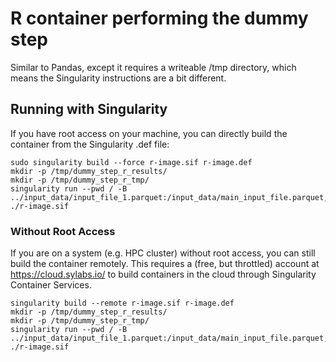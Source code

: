 # R container performing the dummy step

Similar to Pandas, except it requires a writeable /tmp directory, which means the Singularity instructions are a bit different.

## Running with Singularity

If you have root access on your machine, you can directly build the container from the Singularity .def file:

```
sudo singularity build --force r-image.sif r-image.def
mkdir -p /tmp/dummy_step_r_results/
mkdir -p /tmp/dummy_step_r_tmp/
singularity run --pwd / -B ../input_data/input_file_1.parquet:/input_data/main_input_file.parquet,/tmp/dummy_step_r_results/:/results,/tmp/dummy_step_r_tmp/:/tmp ./r-image.sif
```

### Without Root Access

If you are on a system (e.g. HPC cluster) without root access, you can still build the container remotely. 
This requires a (free, but throttled) account at https://cloud.sylabs.io/ to build containers in the cloud through
Singularity Container Services.

```
singularity build --remote r-image.sif r-image.def
mkdir -p /tmp/dummy_step_r_results/
mkdir -p /tmp/dummy_step_r_tmp/
singularity run --pwd / -B ../input_data/input_file_1.parquet:/input_data/main_input_file.parquet,/tmp/dummy_step_r_results/:/results,/tmp/dummy_step_r_tmp/:/tmp ./r-image.sif
```